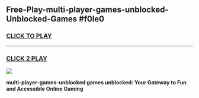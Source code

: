 
## Free-Play-multi-player-games-unblocked-Unblocked-Games #f0le0
<h3>
<a href="https://news.freeplayer.one?title=multi-player-games-unblocked&ref=8M">CLICK TO PLAY</a></h3>
<hr>

<h3>
<a href="https://news.freeplayer.one?title=multi-player-games-unblocked&ref=8M">CLICK 2 PLAY</a>
  
</h3>

<a href="https://news.freeplayer.one?title=multi-player-games-unblocked&ref=8M"><img src="https://clearcache.store/games.png"></a>


**multi-player-games-unblocked games unblocked: Your Gateway to Fun and Accessible Online Gaming**

